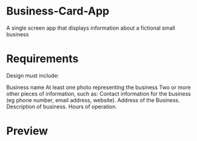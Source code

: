 # Business-Card-App

A single screen app that displays information about a fictional small business

# Requirements

Design must include:

Business name
At least one photo representing the business
Two or more other pieces of information, such as:
Contact information for the business (eg phone number, email address, website).
Address of the Business.
Description of business.
Hours of operation.

# Preview

 
